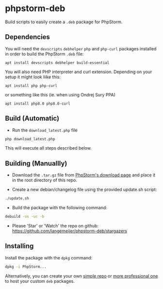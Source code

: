 phpstorm-deb
=============

Build scripts to easily create a `.deb` package for PhpStorm.


Dependencies
------------

You will need the `devscripts` `debhelper` `php` and `php-curl` packages installed in order to build the PhpStorm `.deb` file:

```shell
apt install devscripts debhelper build-essential
```

You will also need PHP interpreter and curl extension. Depending on your setup it might look liike this:
```shell
apt install php php-curl 
```
or something like this (ie. when using Ondrej Sury PPA)
```shell
apt install php8.0 php8.0-curl 
```

Build (Automatic)
----------------
* Run the `download_latest.php` file
```sh
php download_latest.php
```

This will execute all steps described below.


Building (Manuallly)
--------------------

* Download the `.tar.gz` file from [PhpStorm's download page](https://www.jetbrains.com/phpstorm/download/index.html) and place it in the root directory of this repo.

* Create a new debian/changelog file using the provided update.sh script:
```sh
./update.sh
```

* Build the package with the following command:

```sh
debuild -us -uc -b
```

* Please 'Star' or 'Watch' the repo on github: https://github.com/langemeijer/phpstorm-deb/stargazers

Installing
----------

Install the package with the `dpkg` command:

```sh
dpkg -i PhpStorm...
```

Alternatively, you can create your own [simple repo](https://wiki.debian.org/DebianRepository/HowTo/TrivialRepository) or 
[more professional one](https://wiki.debian.org/SettingUpSignedAptRepositoryWithReprepro) to host your custom `deb` packages.
